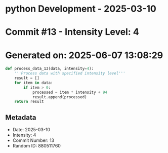 ﻿# python Development - 2025-03-10
# Commit #13 - Intensity Level: 4
# Generated on: 2025-06-07 13:08:29
```python
def process_data_13(data, intensity=4):
    '''Process data with specified intensity level'''
    result = []
    for item in data:
        if item > 0:
            processed = item * intensity + 94
            result.append(processed)
    return result
```
## Metadata
- Date: 2025-03-10
- Intensity: 4
- Commit Number: 13
- Random ID: 880511760
